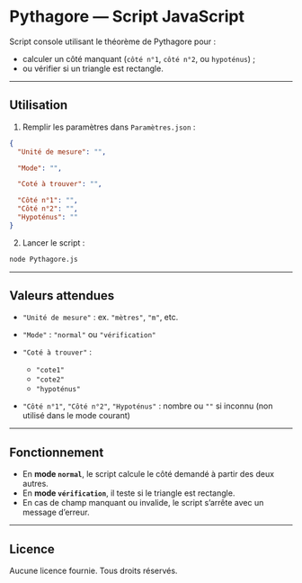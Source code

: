 # Pythagore — Script JavaScript

Script console utilisant le théorème de Pythagore pour :

- calculer un côté manquant (`côté n°1`, `côté n°2`, ou `hypoténus`) ;
- ou vérifier si un triangle est rectangle.

---

## Utilisation

1. Remplir les paramètres dans `Paramètres.json` :

```json
{
  "Unité de mesure": "",

  "Mode": "",

  "Coté à trouver": "",

  "Côté n°1": "",
  "Côté n°2": "",
  "Hypoténus": ""
}
```


2. Lancer le script :

```bash
node Pythagore.js
```

---

## Valeurs attendues

- `"Unité de mesure"` : ex. `"mètres"`, `"m"`, etc.
- `"Mode"` : `"normal"` ou `"vérification"`
- `"Coté à trouver"` :
  - `"cote1"`
  - `"cote2"`
  - `"hypoténus"`

- `"Côté n°1"`, `"Côté n°2"`, `"Hypoténus"` : nombre ou `""` si inconnu (non utilisé dans le mode courant)

---

## Fonctionnement

- En **mode `normal`**, le script calcule le côté demandé à partir des deux autres.
- En **mode `vérification`**, il teste si le triangle est rectangle.
- En cas de champ manquant ou invalide, le script s’arrête avec un message d’erreur.

---

## Licence

Aucune licence fournie. Tous droits réservés.
